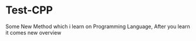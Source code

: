 # Test-CPP
Some New Method which i learn on Programming Language, After you learn it comes new overview
